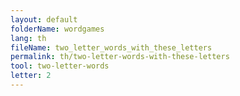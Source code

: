 ```yaml
---
layout: default
folderName: wordgames
lang: th
fileName: two_letter_words_with_these_letters
permalink: th/two-letter-words-with-these-letters
tool: two-letter-words
letter: 2
---
```

